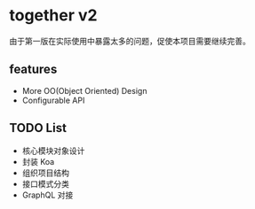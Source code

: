 # together v2

由于第一版在实际使用中暴露太多的问题，促使本项目需要继续完善。

## features

-   More OO(Object Oriented) Design
-   Configurable API

## TODO List

-   核心模块对象设计
-   封装 Koa
-   组织项目结构
-   接口模式分类
-   GraphQL 对接
